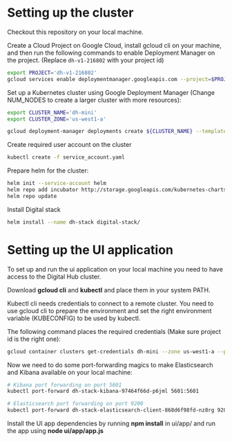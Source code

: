 # Setting up the cluster

Checkout this repository on your local machine.

Create a Cloud Project on Google Cloud, install gcloud cli on your machine, and then run the following commands to enable Deployment Manager on the project.
 (Replace `dh-v1-216802` with your project id)
```sh
export PROJECT='dh-v1-216802'
gcloud services enable deploymentmanager.googleapis.com --project=$PROJECT
```

Set up a Kubernetes cluster using Google Deployment Manager (Change NUM_NODES to create a larger cluster with more resources):

```sh
export CLUSTER_NAME='dh-mini'
export CLUSTER_ZONE='us-west1-a'

gcloud deployment-manager deployments create ${CLUSTER_NAME} --template=k8s.py  --properties=CLUSTER_NAME:${CLUSTER_NAME},CLUSTER_ZONE:${CLUSTER_ZONE},NUM_NODES:4  --project=$PROJECT
```

Create required user account on the cluster

```sh
kubectl create -f service_account.yaml
```

Prepare helm for the cluster:

```sh
helm init --service-account helm
helm repo add incubator http://storage.googleapis.com/kubernetes-charts-incubator
helm repo update
```

Install Digital stack  
```sh
helm install --name dh-stack digital-stack/
```


# Setting up the UI application

To set up and run the ui application on your local machine you need to have access to the Digital Hub cluster.

Download **gcloud cli** and **kubectl** and place them in your system PATH.

Kubectl cli needs credentials to connect to a remote cluster. You need to use gcloud cli to prepare the environment and set the right environment variable (KUBECONFIG) to be used by kubectl.

The following command places the required credentials (Make sure project id is the right one):

```sh
gcloud container clusters get-credentials dh-mini --zone us-west1-a --project dh-v1-216802
```

Now we need to do some port-forwarding magics to make Elasticsearch and Kibana available on your local machine:

```sh
# Kibana port forwarding on port 5601
kubectl port-forward dh-stack-kibana-97464f66d-p6jml 5601:5601  

# Elasticsearch port forwarding on port 9200
kubectl port-forward dh-stack-elasticsearch-client-868d6f98fd-nz8rg 9200:9200
```

Install the UI app dependencies by running **npm install** in ui/app/ and run the app using **node ui/app/app.js**